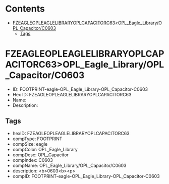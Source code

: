



Contents
========

* [FZEAGLEOPLEAGLELIBRARYOPLCAPACITORC63>OPL_Eagle_Library/OPL_Capacitor/C0603](#fzeagleopleaglelibraryoplcapacitorc63opl_eagle_libraryopl_capacitorc0603)
	* [Tags](#tags)

# FZEAGLEOPLEAGLELIBRARYOPLCAPACITORC63>OPL_Eagle_Library/OPL_Capacitor/C0603

- ID: FOOTPRINT-eagle-OPL_Eagle_Library-OPL_Capacitor-C0603
- Hex ID: FZEAGLEOPLEAGLELIBRARYOPLCAPACITORC63
- Name: 
- Description: 

## Tags

- hexID: FZEAGLEOPLEAGLELIBRARYOPLCAPACITORC63
- oompType: FOOTPRINT
- oompSize: eagle
- oompColor: OPL_Eagle_Library
- oompDesc: OPL_Capacitor
- oompIndex: C0603
- oompName: OPL_Eagle_Library/OPL_Capacitor/C0603
- description: &lt;b&gt;0603&lt;b&gt;&lt;p&gt;
- oompID: FOOTPRINT-eagle-OPL_Eagle_Library-OPL_Capacitor-C0603
